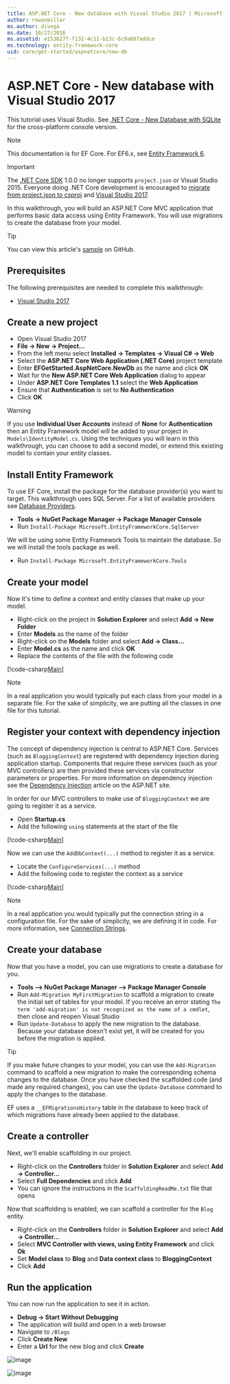 ```yaml
---
title: ASP.NET Core - New database with Visual Studio 2017 | Microsoft Docs
author: rowanmiller
ms.author: divega
ms.date: 10/27/2016
ms.assetid: e153627f-f132-4c11-b13c-6c9a607addce
ms.technology: entity-framework-core
uid: core/get-started/aspnetcore/new-db
---
```


# ASP.NET Core - New database with Visual Studio 2017

This tutorial uses Visual Studio. See [.NET Core - New Database with SQLite](xref:core/get-started/netcore/new-db-sqlite) for the cross-platform  console version.

> [!NOTE]
> This documentation is for EF Core. For EF6.x, see [Entity Framework 6](../../../ef6/index.md).

> [!IMPORTANT]
> The [.NET Core SDK](https://www.microsoft.com/net/download/core) 1.0.0 no longer supports `project.json` or Visual Studio 2015. Everyone doing .NET Core development is encouraged to [migrate from project.json to csproj](https://docs.microsoft.com/dotnet/articles/core/migration/) and [Visual Studio 2017](https://www.visualstudio.com/downloads/).

In this walkthrough, you will build an ASP.NET Core MVC application that performs basic data access using Entity Framework. You will use migrations to create the database from your model.

> [!TIP]
> You can view this article's [sample](https://github.com/aspnet/EntityFramework.Docs/tree/master/samples/core/GetStarted/AspNetCore/EFGetStarted.AspNetCore.NewDb) on GitHub.

## Prerequisites

The following prerequisites are needed to complete this walkthrough:
* [Visual Studio 2017](https://www.visualstudio.com/downloads/)

## Create a new project

* Open Visual Studio 2017
* **File -> New -> Project...**
* From the left menu select **Installed -> Templates -> Visual C# -> Web**
* Select the **ASP.NET Core Web Application (.NET Core)** project template
* Enter **EFGetStarted.AspNetCore.NewDb** as the name and click **OK**
* Wait for the **New ASP.NET Core Web Application** dialog to appear
* Under **ASP.NET Core Templates 1.1** select the **Web Application**
* Ensure that **Authentication** is set to **No Authentication**
* Click **OK**

> [!WARNING]
> If you use **Individual User Accounts** instead of **None** for **Authentication** then an Entity Framework model will be added to your project in `Models\IdentityModel.cs`. Using the techniques you will learn in this walkthrough, you can choose to add a second model, or extend this existing model to contain your entity classes.

## Install Entity Framework

To use EF Core, install the package for the database provider(s) you want to target. This walkthrough uses SQL Server. For a list of available providers see [Database Providers](../../providers/index.md).

* **Tools -> NuGet Package Manager -> Package Manager Console**
* Run `Install-Package Microsoft.EntityFrameworkCore.SqlServer`

We will be using some Entity Framework Tools to maintain the database. So we will install the tools package as well.

* Run `Install-Package Microsoft.EntityFrameworkCore.Tools`

## Create your model

Now it's time to define a context and entity classes that make up your model.

* Right-click on the project in **Solution Explorer** and select **Add -> New Folder**
* Enter **Models** as the name of the folder
* Right-click on the **Models** folder and select **Add -> Class...**
* Enter **Model.cs** as the name and click **OK**
* Replace the contents of the file with the following code

[!code-csharp[Main](../../../../samples/core/GetStarted/AspNetCore/EFGetStarted.AspNetCore.NewDb/Models/Model.cs)]

> [!NOTE]
> In a real application you would typically put each class from your model in a separate file. For the sake of simplicity, we are putting all the classes in one file for this tutorial.

## Register your context with dependency injection

The concept of dependency injection is central to ASP.NET Core. Services (such as `BloggingContext`) are registered with dependency injection during application startup. Components that require these services (such as your MVC controllers) are then provided these services via constructor parameters or properties. For more information on dependency injection see the [Dependency Injection](http://docs.asp.net/en/latest/fundamentals/dependency-injection.html) article on the ASP.NET site.

In order for our MVC controllers to make use of `BloggingContext` we are going to register it as a service.

* Open **Startup.cs**
* Add the following `using` statements at the start of the file

[!code-csharp[Main](../../../../samples/core/GetStarted/AspNetCore/EFGetStarted.AspNetCore.NewDb/Startup.cs#AddedUsings)]

Now we can use the `AddDbContext(...)` method to register it as a service.
* Locate the `ConfigureServices(...)` method
* Add the following code to register the context as a service

[!code-csharp[Main](../../../../samples/core/GetStarted/AspNetCore/EFGetStarted.AspNetCore.NewDb/Startup.cs?name=ConfigureServices&highlight=7-8)]

> [!NOTE]
> In a real application you would typically put the connection string in a configuration file. For the sake of simplicity, we are defining it in code. For more information, see [Connection Strings](../../miscellaneous/connection-strings.md).

## Create your database

Now that you have a model, you can use migrations to create a database for you.

* **Tools –> NuGet Package Manager –> Package Manager Console**
* Run `Add-Migration MyFirstMigration` to scaffold a migration to create the initial set of tables for your model. If you receive an error stating `The term 'add-migration' is not recognized as the name of a cmdlet`, then close and reopen Visual Studio
* Run `Update-Database` to apply the new migration to the database. Because your database doesn't exist yet, it will be created for you before the migration is applied.

> [!TIP]
> If you make future changes to your model, you can use the `Add-Migration` command to scaffold a new migration to make the corresponding schema changes to the database. Once you have checked the scaffolded code (and made any required changes), you can use the `Update-Database` command to apply the changes to the database.
>
>EF uses a `__EFMigrationsHistory` table in the database to keep track of which migrations have already been applied to the database.

## Create a controller

Next, we'll enable scaffolding in our project.

* Right-click on the **Controllers** folder in **Solution Explorer** and select **Add -> Controller...**
* Select **Full Dependencies** and click **Add**
* You can ignore the instructions in the `ScaffoldingReadMe.txt` file that opens

Now that scaffolding is enabled, we can scaffold a controller for the `Blog` entity.

* Right-click on the **Controllers** folder in **Solution Explorer** and select **Add -> Controller...**
* Select **MVC Controller with views, using Entity Framework** and click **Ok**
* Set **Model class** to **Blog** and **Data context class** to **BloggingContext**
* Click **Add**

## Run the application

You can now run the application to see it in action.

* **Debug -> Start Without Debugging**
* The application will build and open in a web browser
* Navigate to `/Blogs`
* Click **Create New**
* Enter a **Url** for the new blog and click **Create**

![image](_static/create.png)

![image](_static/index-new-db.png)
